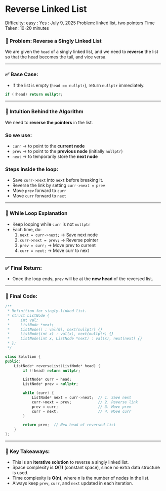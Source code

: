 # Reverse Linked List

Difficulty: easy
 : Yes
: July 9, 2025
Problem: linked list, two pointers
Time Taken: 10-20 minutes

### 🔄 Problem: Reverse a Singly Linked List

We are given the `head` of a singly linked list, and we need to **reverse** the list so that the head becomes the tail, and vice versa.

---

### ✅ Base Case:

- If the list is empty (`head == nullptr`), return `nullptr` immediately.

```cpp
if (!head) return nullptr;

```

---

### 🧠 Intuition Behind the Algorithm

We need to **reverse the pointers** in the list.

### So we use:

- `curr` → to point to the **current node**
- `prev` → to point to the **previous node** (initially `nullptr`)
- `next` → to temporarily store the **next node**

### Steps inside the loop:

- Save `curr->next` into `next` before breaking it.
- Reverse the link by setting `curr->next = prev`
- Move `prev` forward to `curr`
- Move `curr` forward to `next`

---

### 🔁 While Loop Explanation

- Keep looping while `curr` is not `nullptr`
- Each time, do:
    1. `next = curr->next;` → Save next node
    2. `curr->next = prev;` → Reverse pointer
    3. `prev = curr;` → Move prev to current
    4. `curr = next;` → Move curr to next

---

### ✅ Final Return:

- Once the loop ends, `prev` will be at the **new head** of the reversed list.

---

### 🧾 Final Code:

```cpp
/**
 * Definition for singly-linked list.
 * struct ListNode {
 *     int val;
 *     ListNode *next;
 *     ListNode() : val(0), next(nullptr) {}
 *     ListNode(int x) : val(x), next(nullptr) {}
 *     ListNode(int x, ListNode *next) : val(x), next(next) {}
 * };
 */

class Solution {
public:
    ListNode* reverseList(ListNode* head) {
        if (!head) return nullptr;

        ListNode* curr = head;
        ListNode* prev = nullptr;

        while (curr) {
            ListNode* next = curr->next;  // 1. Save next
            curr->next = prev;            // 2. Reverse link
            prev = curr;                  // 3. Move prev
            curr = next;                  // 4. Move curr
        }

        return prev;  // New head of reversed list
    }
};

```

---

### 📌 Key Takeaways:

- This is an **iterative solution** to reverse a singly linked list.
- Space complexity is **O(1)** (constant space), since no extra data structure is used.
- Time complexity is **O(n)**, where n is the number of nodes in the list.
- Always keep `prev`, `curr`, and `next` updated in each iteration.